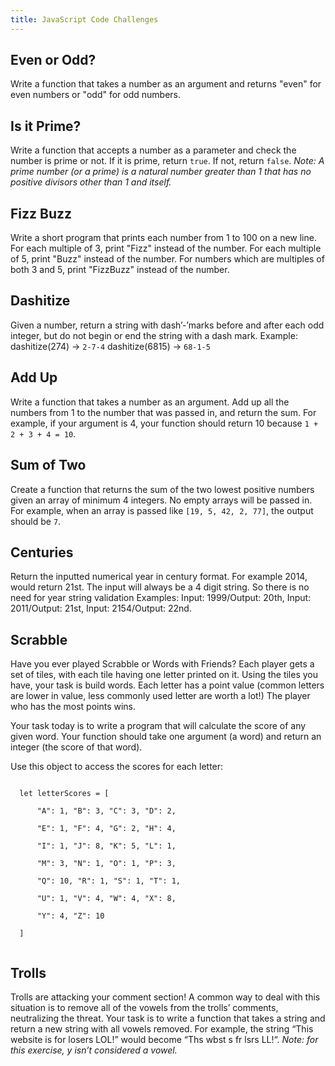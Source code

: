 ```yaml
---
title: JavaScript Code Challenges
---
```


<div class="try-it">
  <h2>Even or Odd?</h2>
  <p>Write a function that takes a number as an argument and returns "even" for even numbers or "odd" for odd numbers.</p>
</div>

<div class="try-it">
  <h2>Is it Prime?</h2>
  <p>Write a function that accepts a number as a parameter and check the number is prime or not. If it is prime, return <code class="try-it-code">true</code>. If not, return <code class="try-it-code">false</code>. <em>Note: A prime number (or a prime) is a natural number greater than 1 that has no positive divisors other than 1 and itself.</em></p>
</div>

<div class="try-it">
  <h2>Fizz Buzz</h2>
  <p>Write a short program that prints each number from 1 to 100 on a new line. For each multiple of 3, print "Fizz" instead of the number. For each multiple of 5, print "Buzz" instead of the number. For numbers which are multiples of both 3 and 5, print "FizzBuzz" instead of the number.</p>
</div>

<div class="try-it">
  <h2>Dashitize</h2>
  <p>Given a number, return a string with dash’-’marks before and after each odd integer, but do not begin or end the string with a dash mark. Example: dashitize(274) -> <code class="try-it-code">2-7-4</code> dashitize(6815) -> <code class="try-it-code">68-1-5</code></p>
</div>

<div class="try-it">
  <h2>Add Up</h2>
  <p>Write a function that takes a number as an argument. Add up all the numbers from 1 to the number that was passed in, and return the sum. For example, if your argument is 4, your function should return 10 because <code class="try-it-code">1 + 2 + 3 + 4 = 10</code>.</p>
</div>

<div class="try-it">
  <h2>Sum of Two</h2>
  <p>Create a function that returns the sum of the two lowest positive numbers given an array of minimum 4 integers. No empty arrays will be passed in. For example, when an array is passed like <code class="try-it-code">[19, 5, 42, 2, 77]</code>, the output should be <code class="try-it-code">7</code>.</p>
</div>

<div class="try-it">
  <h2>Centuries</h2>
  <p>Return the inputted numerical year in century format. For example 2014, would return 21st. The input will always be a 4 digit string. So there is no need for year string validation Examples: Input: 1999/Output: 20th, Input: 2011/Output: 21st, Input: 2154/Output: 22nd.</p>
</div>

<div class="try-it">
  <h2>Scrabble</h2>
  <p>Have you ever played Scrabble or Words with Friends? Each player gets a set of tiles, with each tile having one letter printed on it. Using the tiles you have, your task is build words. Each letter has a point value (common letters are lower in value, less commonly used letter are worth a lot!) The player who has the most points wins.</p>
  <p>Your task today is to write a program that will calculate the score of any given word. Your function should take one argument (a word) and return an integer (the score of that word).</p>
  <p>Use this object to access the scores for each letter:</p>
  <code class="try-it-code">
  let letterScores = [<br>
      "A": 1, "B": 3, "C": 3, "D": 2,<br>
      "E": 1, "F": 4, "G": 2, "H": 4,<br>
      "I": 1, "J": 8, "K": 5, "L": 1,<br>
      "M": 3, "N": 1, "O": 1, "P": 3,<br>
      "Q": 10, "R": 1, "S": 1, "T": 1,<br>
      "U": 1, "V": 4, "W": 4, "X": 8,<br>
      "Y": 4, "Z": 10<br>
  ]
  </code>
</div>

<div class="try-it">
  <h2>Trolls</h2>
  <p>Trolls are attacking your comment section! A common way to deal with this situation is to remove all of the vowels from the trolls’ comments, neutralizing the threat. Your task is to write a function that takes a string and return a new string with all vowels removed. For example, the string “This website is for losers LOL!” would become “Ths wbst s fr lsrs LL!“. <em>Note: for this exercise, y isn’t considered a vowel.</em></p>
</div>
